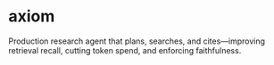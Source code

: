 # axiom
Production research agent that plans, searches, and cites—improving retrieval recall, cutting token spend, and enforcing faithfulness.
